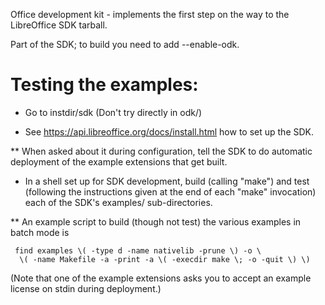 Office development kit - implements the first step on the way to the LibreOffice SDK tarball.

Part of the SDK; to build you need to add --enable-odk.


Testing the examples:
=====================

* Go to instdir/sdk (Don't try directly in odk/)

* See <https://api.libreoffice.org/docs/install.html> how to set up the SDK.

** When asked about it during configuration, tell the SDK to do automatic
   deployment of the example extensions that get built.

* In a shell set up for SDK development, build (calling "make") and test
  (following the instructions given at the end of each "make" invocation) each
  of the SDK's examples/ sub-directories.

** An example script to build (though not test) the various examples in batch
   mode is

     find examples \( -type d -name nativelib -prune \) -o \
      \( -name Makefile -a -print -a \( -execdir make \; -o -quit \) \)

   (Note that one of the example extensions asks you to accept an example
   license on stdin during deployment.)
